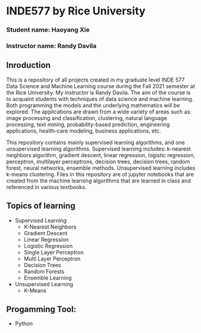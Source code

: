 # INDE577 by Rice University

### Student name: Haoyang Xie  
### Instructor name: Randy Davila

## Inroduction

This is a repository of all projects created in my graduate level INDE 577 Data Science and Machine Learning course during the Fall 2021 semester at the Rice University. My instructor is Randy Davila. The aim of the course is to acquaint students with techniques of data science and machine learning.  Both programming the models and the underlying mathematics will be explored. The applications are drawn from a wide variety of areas such as: image processing and classification, clustering, natural language processing, text mining, probability-based prediction, engineering applications, health-care modeling, business applications, etc.

This repository contains mainly supervised learning algorithms, and one unsupervised learning algorithms. Supervised learning includes: k-nearest neighbors algorithm, gradient descent, linear regression, logistic regression, perceptron, multilayer perceptrons, decision trees, decision trees, random forest, neural networks, ensemble methods. Unsupervised learning includes k-means clustering. Files in this repository are of jupyter notebooks that are created from the machine learning algorithms that are learned in class and referenced in various textbooks.

## Topics of learning

* Supervised Learning
  * K-Nearest Neighbors
  * Gradient Descent
  * Linear Regression
  * Logistic Regression
  * Single Layer Perceptron
  * Multi Layer Perceptron
  * Decision Trees
  * Random Forests
  * Ensemble Learning
* Unsupervised Learning
  * K-Means

## Progamming Tool: 
 + Python
